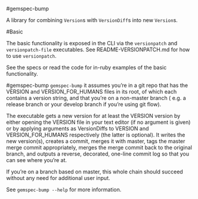 #gemspec-bump

A library for combining `Version`s with `VersionDiff`s into new `Version`s.

#Basic 

The basic functionality is exposed in the CLI via the `versionpatch` and `versionpatch-file` executables.
See README-VERSIONPATCH.md for how to use `versionpatch`.

See the specs or read the code for in-ruby examples of the basic functionality.

#gemspec-bump
`gemspec-bump` it assumes you’re in a git repo that has the VERSION and VERSION_FOR_HUMANS files in its root, of which each contains a version string, and that you’re on a non-master branch (
e.g. a release branch or your develop branch if you’re using git flow).

The executable gets a new version for at least the VERSION version by either opening the VERSION file in your text editor (if no argument is given) or by applying arguments as VersionDiffs to VERSION and VERSION_FOR_HUMANS respectively 
(the latter is optional). It writes the new version(s), creates a commit, merges it with master, tags the master merge commit appropriately, merges the merge commit back to the original branch, and
outputs a reverse, decorated, one-line commit log so that you can see where you’re at.

If you’re on a branch based on master, this whole chain should succeed without any need for additional user input.

See `gemspec-bump --help` for more information.
